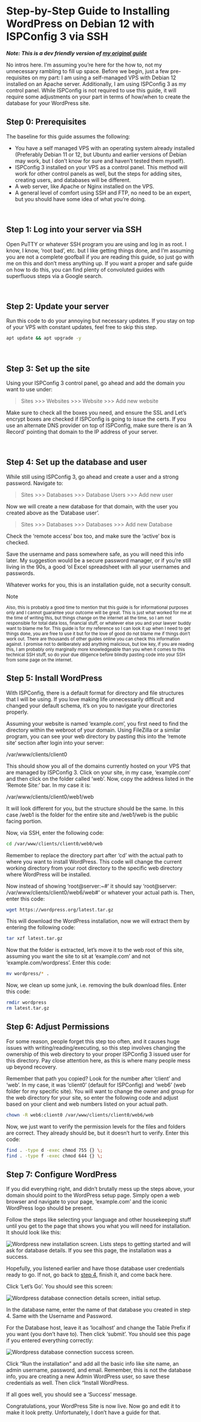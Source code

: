 # Step-by-Step Guide to Installing WordPress on Debian 12 with ISPConfig 3 via SSH
***Note: This is a dev friendly version of [my original guide](https://sherafy.com/step-by-step-guide-to-installing-wordpress-on-debian-12-with-ispconfig-3-via-ssh/)***

No intros here. I’m assuming you’re here for the how to, not my unnecessary rambling to fill up space. Before we begin, just a few pre-requisites on my part: I am using a self-managed VPS with Debian 12 installed on an Apache server. Additionally, I am using ISPConfig 3 as my control panel. While ISPConfig is not required to use this guide, it will require some adjustments on your part in terms of how/when to create the database for your WordPress site.
<br>
## Step 0: Prerequisites

The baseline for this guide assumes the following:
* You have a self managed VPS with an operating system already installed (Preferably Debian 11 or 12, but Ubuntu and earlier versions of Debian may work, but I don’t know for sure and haven’t tested them myself).
* ISPConfig 3 installed on your VPS as a control panel. This method will work for other control panels as well, but the steps for adding sites, creating users, and databases will be different.
* A web server, like Apache or Nginx installed on the VPS.
* A general level of comfort using SSH and FTP, no need to be an expert, but you should have some idea of what you’re doing.
  
<br>

## Step 1: Log into your server via SSH
Open PuTTY or whatever SSH program you are using and log in as root. I know, I know, ‘root bad’, etc. but I like getting things done, and I’m assuming you are not a complete goofball if you are reading this guide, so just go with me on this and don’t mess anything up. If you want a proper and safe guide on how to do this, you can find plenty of convoluted guides with superfluous steps via a Google search.

<br>

## Step 2: Update your server
Run this code to do your annoying but necessary updates. If you stay on top of your VPS with constant updates, feel free to skip this step.

```bash
apt update && apt upgrade -y
```

<br>

## Step 3: Set up the site
Using your ISPConfig 3 control panel, go ahead and add the domain you want to use under:

> Sites >>> Websites >>> Website >>> Add new website

Make sure to check all the boxes you need, and ensure the SSL and Let’s encrypt boxes are checked if ISPConfig is going to issue the certs. If you use an alternate DNS provider on top of ISPConfig, make sure there is an ‘A Record’ pointing that domain to the IP address of your server.

<br>

## Step 4: Set up the database and user
While still using ISPConfig 3, go ahead and create a user and a strong password. Navigate to:

> Sites >>> Databases >>> Database Users >>> Add new user

Now we will create a new database for that domain, with the user you created above as the ‘Database user’.

> Sites >>> Databases >>> Databases >>> Add new Database

Check the ‘remote access’ box too, and make sure the ‘active’ box is checked.  

Save the username and pass somewhere safe, as you will need this info later. My suggestion would be a secure password manager, or if you’re still living in the 90s, a good ‘ol Excel spreadsheet with all your usernames and passwords.  

Whatever works for you, this is an installation guide, not a security consult.

> [!Note]
>  <sup>Also, this is probably a good time to mention that this guide is for informational purposes only and I cannot guarantee your outcome will be great. This is just what worked for me at the time of writing this, but things change on the internet all the time, so I am not responsible for total data loss, financial stuff, or whatever else you and your lawyer buddy want to blame me for. This guide is for my reference so I can look it up when I need to get things done, you are free to use it but for the love of good do not blame me if things don’t work out. There are thousands of other guides online you can check this information against. I promise not to deliberately add anything malicious, but low key, if you are reading this, I am probably only marginally more knowledgeable than you when it comes to this technical SSH stuff, so do your due diligence before blindly pasting code into your SSH from some page on the internet.</sup>

## Step 5: Install WordPress

With ISPConfig, there is a default format for directory and file structures that I will be using. If you love making life unnecessarily difficult and changed your default schema, it’s on you to navigate your directories properly.

Assuming your website is named ‘example.com’, you first need to find the directory within the webroot of your domain. Using FileZilla or a similar program, you can see your web directory by pasting this into the ‘remote site’ section after login into your server:

<div class="field"><span contenteditable="true">/var/www/clients/client0</span></div>

This should show you all of the domains currently hosted on your VPS that are managed by ISPConfig 3. Click on your site, in my case, ‘example.com’ and then click on the folder called ‘web’. Now, copy the address listed in the ‘Remote Site:’ bar. In my case it is:

<div class="field"><span contenteditable="true">/var/www/clients/client0/web1/web</span></div>

It will look different for you, but the structure should be the same. In this case /web1 is the folder for the entire site and /web1/web is the public facing portion.  

Now, via SSH, enter the following code:

```bash
cd /var/www/clients/client0/web0/web
```

Remember to replace the directory part after ‘cd’ with the actual path to where you want to install WordPress. This code will change the current working directory from your root directory to the specific web directory where WordPress will be installed.

Now instead of showing ‘root@server:~#‘ it should say ‘root@server: /var/www/clients/client0/web6/web#‘ or whatever your actual path is. Then, enter this code:

```bash
wget https://wordpress.org/latest.tar.gz
```

This will download the WordPress installation, now we will extract them by entering the following code:

```bash
tar xzf latest.tar.gz
```

Now that the folder is extracted, let’s move it to the web root of this site, assuming you want the site to sit at ‘example.com’ and not ‘example.com/wordpress’. Enter this code:

```bash
mv wordpress/* .
```

Now, we clean up some junk, i.e. removing the bulk download files. Enter this code:

```bash
rmdir wordpress
rm latest.tar.gz
```

## Step 6: Adjust Permissions
For some reason, people forget this step too often, and it causes huge issues with writing/reading/executing, so this step involves changing the ownership of this web directory to your proper ISPConfig 3 issued user for this directory. Pay close attention here, as this is where many people mess up beyond recovery.   

Remember that path you copied? Look for the number after ‘client’ and ‘web’. In my case, it was ‘client0’ (default for ISPConfig) and ‘web6’ (web folder for my specific site). You will want to change the owner and group for the web directory for your site, so enter the following code and adjust based on your client and web numbers listed on your actual path.

```bash
chown -R web6:client0 /var/www/clients/client0/web6/web
```

Now, we just want to verify the permission levels for the files and folders are correct. They already should be, but it doesn’t hurt to verify. Enter this code:

```bash
find . -type d -exec chmod 755 {} \;
find . -type f -exec chmod 644 {} \;
```

## Step 7: Configure WordPress

If you did everything right, and didn’t brutally mess up the steps above, your domain should point to the WordPress setup page. Simply open a web browser and navigate to your page, ‘example.com’ and the iconic WordPress logo should be present.  

Follow the steps like selecting your language and other housekeeping stuff until you get to the page that shows you what you will need for installation. It should look like this:

![Wordpress new installation screen. Lists steps to getting started and will ask for database details. If you see this page, the installation was a success.](https://sherafy.com/data/uploads/2024/03/image.png "WordPress New Installation Screen")

Hopefully, you listened earlier and have those database user credentials ready to go. If not, go back to [step 4](#step-4-set-up-the-database-and-user), finish it, and come back here.  

Click ‘Let’s Go’. You should see this screen:

![Wordpress database connection details screen, initial setup.](https://sherafy.com/data/uploads/2024/03/image-1.png "Wordpress database connection details screen")

In the database name, enter the name of that database you created in step 4. Same with the Username and Password.

For the Database host, leave it as ‘localhost’ and change the Table Prefix if you want (you don’t have to). Then click ‘submit’. You should see this page if you entered everything correctly:

![Wordpress database connection success screen.](https://sherafy.com/data/uploads/2024/03/image-2.png "WordPress database connection success screen")

Click “Run the installation” and add all the basic info like site name, an admin username, password, and email. Remember, this is not the database info, you are creating a new Admin WordPress user, so save these credentials as well. Then click “Install WordPress.  

If all goes well, you should see a ‘Success’ message.  

Congratulations, your WordPress Site is now live. Now go and edit it to make it look pretty. Unfortunately, I don’t have a guide for that.
